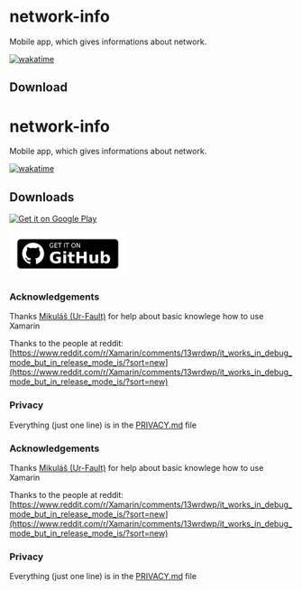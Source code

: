 # network-info
Mobile app, which gives informations about network.

[![wakatime](https://wakatime.com/badge/github/filip2cz/network-info.svg?8)](https://wakatime.com/badge/github/filip2cz/network-info)

## Download

# network-info
Mobile app, which gives informations about network.

[![wakatime](https://wakatime.com/badge/github/filip2cz/network-info.svg?8)](https://wakatime.com/badge/github/filip2cz/network-info)

## Downloads

[<img src="https://play.google.com/intl/en_us/badges/static/images/badges/en_badge_web_generic.png"
      alt='Get it on Google Play'
      height="80">](https://play.google.com/store/apps/details?id=eu.fkomarek.network_info)

[<img src="https://raw.githubusercontent.com/deckerst/common/main/assets/get-it-on-github.png"
      alt='Get it on GitHub'
      height="80">](https://github.com/filip2cz/network-info/releases)

### Acknowledgements
Thanks [Mikuláš (Ur-Fault)](https://github.com/ur-fault) for help about basic knowlege how to use Xamarin

Thanks to the people at reddit: [https://www.reddit.com/r/Xamarin/comments/13wrdwp/it_works_in_debug_mode_but_in_release_mode_is/?sort=new](https://www.reddit.com/r/Xamarin/comments/13wrdwp/it_works_in_debug_mode_but_in_release_mode_is/?sort=new)

### Privacy

Everything (just one line) is in the [PRIVACY.md](https://github.com/filip2cz/network-info/blob/main/PRIVACY.md) file


### Acknowledgements
Thanks [Mikuláš (Ur-Fault)](https://github.com/ur-fault) for help about basic knowlege how to use Xamarin

Thanks to the people at reddit: [https://www.reddit.com/r/Xamarin/comments/13wrdwp/it_works_in_debug_mode_but_in_release_mode_is/?sort=new](https://www.reddit.com/r/Xamarin/comments/13wrdwp/it_works_in_debug_mode_but_in_release_mode_is/?sort=new)

### Privacy

Everything (just one line) is in the [PRIVACY.md](https://github.com/filip2cz/network-info/blob/main/PRIVACY.md) file
